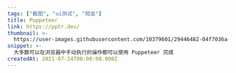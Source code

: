 ```yaml
---
tags: ["截图", "ui测试", "爬虫"]
title: Puppeteer
link: https://pptr.dev/
thumbnail: >-
  https://user-images.githubusercontent.com/10379601/29446482-04f7036a-841f-11e7-9872-91d1fc2ea683.png
snippet: >-
  大多数可以在浏览器中手动执行的操作都可以使用 Puppeteer 完成
createdAt: 2021-07-24T00:00:00.000Z
---
```


